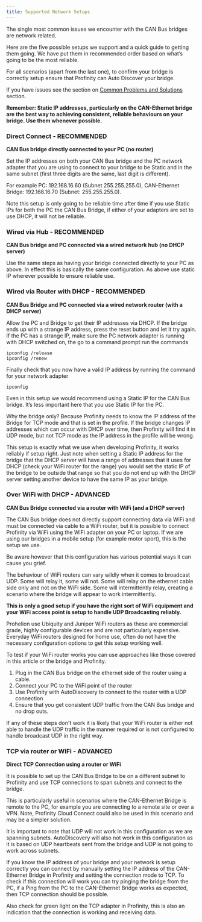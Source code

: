 ```yaml
---
title: Supported Network Setups
---
```


The single most common issues we encounter with the CAN Bus bridges are network related. 

Here are the five possible setups we support and a quick guide to getting them going.  We have put them in recommended order based on what’s going to be the most reliable.

For all scenarios (apart from the last one), to confirm your bridge is correctly setup ensure that Profinity can Auto Discover your bridge.

If you have issues see the section on [Common Problems and Solutions](Common_Problems_And_Solutions.md) section.

**Remember: Static IP addresses, particularly on the CAN-Ethernet bridge are the best way to achieving consistent, reliable behaviours on your bridge. Use them whenever possible.**

### Direct Connect - RECOMMENDED
**CAN Bus bridge directly connected to your PC (no router)**

Set the IP addresses on both your CAN Bus bridge and the PC network adapter that you are using to connect to your bridge to be Static and in the same subnet (first three digits are the same, last digit is different).

For example PC: 192.168.16.60 (Subnet 255.255.255.0), CAN-Ethernet Bridge: 192.168.16.70 (Subnet: 255.255.255.0).

Note this setup is only going to be reliable time after time if you use Static IPs for both the PC the CAN Bus Bridge, if either of your adapters are set to use DHCP, it will not be reliable.

### Wired via Hub - RECOMMENDED
**CAN Bus bridge and PC connected via a wired network hub (no DHCP server)**

Use the same steps as having your bridge connected directly to your PC as above. In effect this is basically the same configuration. As above use static IP wherever possible to ensure reliable use.

### Wired via Router with DHCP - RECOMMENDED
**CAN Bus Bridge and PC connected via a wired network router (with a DHCP server)**

Allow the PC and Bridge to get their IP addresses via DHCP. If the bridge ends up with a strange IP address, press the reset button and let it try again. If the PC has a strange IP, make sure the PC network adapter is running with DHCP switched on, the go to a command prompt run the commands

    ipconfig /release
    ipconfig /renew

Finally check that you now have a valid IP address by running the command for your network adapter

    ipconfig

Even in this setup we would recommend using a Static IP for the CAN Bus bridge. It’s less important here that you use Static IP for the PC. 

Why the bridge only? Because Profinity needs to know the IP address of the Bridge for TCP mode and that is set in the profile. If the bridge changes IP addresses which can occur with DHCP over time, then Profinity will find it in UDP mode, but not TCP mode as the IP address in the profile will be wrong.

This setup is exactly what we use when developing Profinity, it works reliably if setup right. Just note when setting a Static IP address for the bridge that the DHCP server will have a range of addresses that it uses for DHCP (check your WiFi router for the range) you would set the static IP of the bridge to be outside that range so that you do not end up with the DHCP server setting another device to have the same IP as your bridge.

### Over WiFi with DHCP - ADVANCED
**CAN Bus Bridge connected via a router with WiFi (and a DHCP server)**

The CAN Bus bridge does not directly support connecting data via WiFi and must be connected via cable to a WiFi router, but it is possible to connect Profinity via WiFi using the WiFi adapter on your PC or laptop. If we are using our bridges in a mobile setup (for example motor sport), this is the setup we use.

Be aware however that this configuration has various potential ways it can cause you grief.

The behaviour of WiFi routers can vary wildly when it comes to broadcast UDP. Some will relay it, some will not. Some will relay on the ethernet cable side only and not on the WiFi side. Some will intermittently relay, creating a scenario where the bridge will appear to work intermittently.

**This is only a good setup if you have the right sort of WiFi equipment and your WiFi access point is setup to handle UDP Broadcasting reliably.**

Prohelion use Ubiquity and Juniper WiFi routers as these are commercial grade, highly configurable devices and are not particularly expensive. Everyday WiFi routers designed for home use, often do not have the necessary configuration options to get this setup working well.

To test if your WiFi router works you can use approaches like those covered in this article or the bridge and Profinity.

1. Plug in the CAN Bus bridge on the ethernet side of the router using a cable.
2. Connect your PC to the WiFi point of the router
3. Use Profinity with AutoDiscovery to connect to the router with a UDP connection
4. Ensure that you get consistent UDP traffic from the CAN Bus bridge and no drop outs.

If any of these steps don't work it is likely that your WiFi router is either not able to handle the UDP traffic in the manner required or is not configured to handle broadcast UDP in the right way.

### TCP via router or WiFi - ADVANCED
**Direct TCP Connection using a router or WiFi**

It is possible to set up the CAN Bus Bridge to be on a different subnet to Profinity and use TCP connections to span subnets and connect to the bridge. 

This is particularly useful in scenarios where the CAN-Ethernet Bridge is remote to the PC, for example you are connecting to a remote site or over a VPN. Note, Profinity Cloud Connect could also be used in this scenario and may be a simpler solution.

It is important to note that UDP will not work in this configuration as we are spanning subnets.   AutoDiscovery will also not work in this configuration as it is based on UDP heartbeats sent from the bridge and UDP is not going to work across subnets.

If you know the IP address of your bridge and your network is setup correctly you can connect by manually setting the IP address of the CAN-Ethernet Bridge in Profinity and setting the connection mode to TCP. To check if this connection will work you can try pinging the bridge from the PC, if a Ping from the PC to the CAN-Ethernet Bridge works as expected, then TCP connection should be possible.

Also check for green light on the TCP adapter in Profinity, this is also an indication that the connection is working and receiving data.